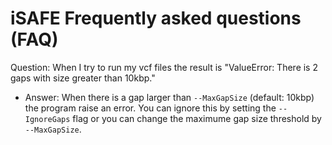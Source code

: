 iSAFE Frequently asked questions (FAQ)
==========
Question: When I try to run my vcf files the result is "ValueError: There is 2 gaps with size greater than 10kbp."
   - Answer: When there is a gap larger than ```--MaxGapSize``` (default: 10kbp) the program raise an error. You can ignore this by setting the ```--IgnoreGaps``` flag or you can change the maximume gap size threshold by ```--MaxGapSize```.